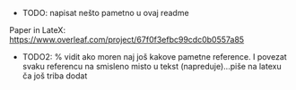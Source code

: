- TODO: napisat nešto pametno u ovaj readme

Paper in LateX: https://www.overleaf.com/project/67f0f3efbc99cdc0b0557a85

- TODO2: % vidit ako moren naj još kakove pametne reference. I povezat svaku referencu na smisleno misto u tekst (napreduje)...piše na latexu ča još triba dodat
